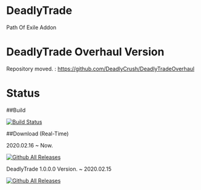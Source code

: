 # DeadlyTrade
Path Of Exile Addon
# DeadlyTrade Overhaul Version
Repository moved. : https://github.com/DeadlyCrush/DeadlyTradeOverhaul
# Status
##Build

[![Build Status](https://travis-ci.org/joemccann/dillinger.svg?branch=master)](https://travis-ci.org/joemccann/dillinger)

##Download (Real-Time)

2020.02.16 ~ Now.

[![Github All Releases](https://img.shields.io/github/downloads/DeadlyCrush/DeadlyTrade/total.svg)]()

DeadlyTrade 1.0.0.0 Version. ~ 2020.02.15

[![Github All Releases](https://img.shields.io/github/downloads/DeadlyCrush/DeadlyTrade-Closed-Overhaul-Version-Open/total.svg)]()

